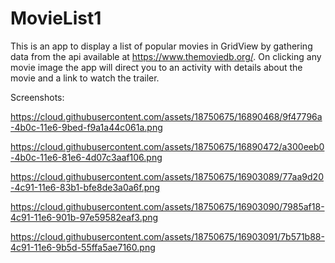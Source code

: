 # MovieList1
This is an app to display a list of popular movies in GridView by gathering data from the api available at https://www.themoviedb.org/.
On clicking any movie image the app will direct you to an activity with details about the movie and a link to watch the trailer.

Screenshots:

https://cloud.githubusercontent.com/assets/18750675/16890468/9f47796a-4b0c-11e6-9bed-f9a1a44c061a.png

https://cloud.githubusercontent.com/assets/18750675/16890472/a300eeb0-4b0c-11e6-81e6-4d07c3aaf106.png

https://cloud.githubusercontent.com/assets/18750675/16903089/77aa9d20-4c91-11e6-83b1-bfe8de3a0a6f.png

https://cloud.githubusercontent.com/assets/18750675/16903090/7985af18-4c91-11e6-901b-97e59582eaf3.png

https://cloud.githubusercontent.com/assets/18750675/16903091/7b571b88-4c91-11e6-9b5d-55ffa5ae7160.png

